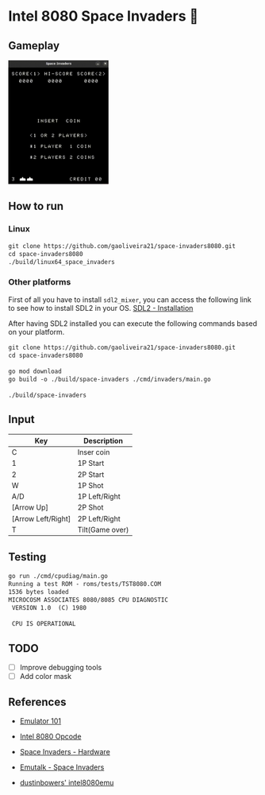 # Intel 8080 Space Invaders :space_invader:

## Gameplay

<img src="https://github.com/gaoliveira21/space-invaders8080/blob/main/gameplay.gif" width="40%">

## How to run

### Linux

```shell
git clone https://github.com/gaoliveira21/space-invaders8080.git
cd space-invaders8080
./build/linux64_space_invaders
```

### Other platforms

First of all you have to install `sdl2_mixer`, you can access the following link to see how to install SDL2 in your OS.
[SDL2 - Installation](https://wiki.libsdl.org/SDL2/Installation)

After having SDL2 installed you can execute the following commands based on your platform.

```shell
git clone https://github.com/gaoliveira21/space-invaders8080.git
cd space-invaders8080

go mod download
go build -o ./build/space-invaders ./cmd/invaders/main.go

./build/space-invaders
```

## Input

| Key                | Description     |
|--------------------|-----------------|
| C                  | Inser coin      |
| 1                  | 1P Start        |
| 2                  | 2P Start        |
| W                  | 1P Shot         |
| A/D                | 1P Left/Right   |
| [Arrow Up]         | 2P Shot         |
| [Arrow Left/Right] | 2P Left/Right   |
| T                  | Tilt(Game over) |

## Testing

```shell
go run ./cmd/cpudiag/main.go
Running a test ROM - roms/tests/TST8080.COM
1536 bytes loaded
MICROCOSM ASSOCIATES 8080/8085 CPU DIAGNOSTIC
 VERSION 1.0  (C) 1980

 CPU IS OPERATIONAL
 ```

## TODO

- [ ] Improve debugging tools
- [ ] Add color mask

## References

- [Emulator 101](http://www.emulator101.com/welcome.html)

- [Intel 8080 Opcode](http://www.emulator101.com/reference/8080-by-opcode.html)

- [Space Invaders - Hardware](http://computerarcheology.com/Arcade/SpaceInvaders/Hardware.html)

- [Emutalk - Space Invaders](https://www.emutalk.net/threads/space-invaders.38177/)

- [dustinbowers' intel8080emu ](https://github.com/dustinbowers/intel8080emu/tree/master)
